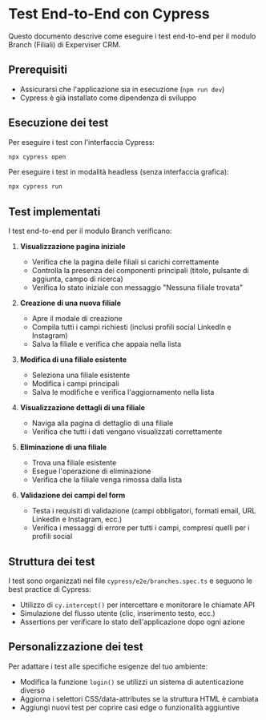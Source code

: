 # Test End-to-End con Cypress

Questo documento descrive come eseguire i test end-to-end per il modulo Branch (Filiali) di Experviser CRM.

## Prerequisiti

- Assicurarsi che l'applicazione sia in esecuzione (`npm run dev`)
- Cypress è già installato come dipendenza di sviluppo

## Esecuzione dei test

Per eseguire i test con l'interfaccia Cypress:

```bash
npx cypress open
```

Per eseguire i test in modalità headless (senza interfaccia grafica):

```bash
npx cypress run
```

## Test implementati

I test end-to-end per il modulo Branch verificano:

1. **Visualizzazione pagina iniziale**
   - Verifica che la pagina delle filiali si carichi correttamente
   - Controlla la presenza dei componenti principali (titolo, pulsante di aggiunta, campo di ricerca)
   - Verifica lo stato iniziale con messaggio "Nessuna filiale trovata"

2. **Creazione di una nuova filiale**
   - Apre il modale di creazione
   - Compila tutti i campi richiesti (inclusi profili social LinkedIn e Instagram)
   - Salva la filiale e verifica che appaia nella lista

3. **Modifica di una filiale esistente**
   - Seleziona una filiale esistente
   - Modifica i campi principali
   - Salva le modifiche e verifica l'aggiornamento nella lista

4. **Visualizzazione dettagli di una filiale**
   - Naviga alla pagina di dettaglio di una filiale
   - Verifica che tutti i dati vengano visualizzati correttamente

5. **Eliminazione di una filiale**
   - Trova una filiale esistente
   - Esegue l'operazione di eliminazione
   - Verifica che la filiale venga rimossa dalla lista

6. **Validazione dei campi del form**
   - Testa i requisiti di validazione (campi obbligatori, formati email, URL LinkedIn e Instagram, ecc.)
   - Verifica i messaggi di errore per tutti i campi, compresi quelli per i profili social

## Struttura dei test

I test sono organizzati nel file `cypress/e2e/branches.spec.ts` e seguono le best practice di Cypress:

- Utilizzo di `cy.intercept()` per intercettare e monitorare le chiamate API
- Simulazione del flusso utente (clic, inserimento testo, ecc.)
- Assertions per verificare lo stato dell'applicazione dopo ogni azione

## Personalizzazione dei test

Per adattare i test alle specifiche esigenze del tuo ambiente:

- Modifica la funzione `login()` se utilizzi un sistema di autenticazione diverso
- Aggiorna i selettori CSS/data-attributes se la struttura HTML è cambiata
- Aggiungi nuovi test per coprire casi edge o funzionalità aggiuntive